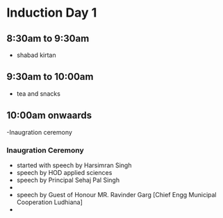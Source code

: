 #  Induction Day 1
## 8:30am to 9:30am
- shabad kirtan
## 9:30am to 10:00am
- tea and snacks
## 10:00am onwaards
-Inaugration ceremony  

### Inaugration Ceremony
- started with speech by Harsimran Singh
- speech by HOD applied sciences
- speech by Principal Sehaj Pal Singh
-
- speech by Guest of Honour MR. Ravinder Garg [Chief Engg Municipal Cooperation Ludhiana]
-  
